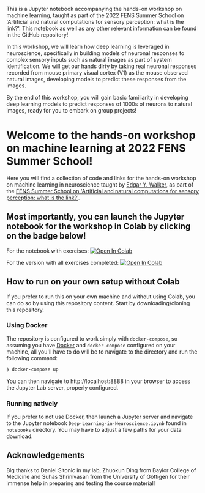 This is a Jupyter notebook accompanying the hands-on workshop on machine learning, taught as part of the 2022 FENS Summer School on 'Artificial and natural computations for sensory perception: what is the link?'. This notebook as well as any other relevant information can be found in the GitHub repository!

In this workshop, we will learn how deep learning is leveraged in neuroscience, specifically in building models of neuronal responses to complex sensory inputs such as natural images as part of system identification. We will get our hands dirty by taking real neuronal responses recorded from mouse primary visual cortex (V1) as the mouse observed natural images, developing models to predict these responses from the images.

By the end of this workshop, you will gain basic familiarity in developing deep learning models to predict responses of 1000s of neurons to natural images, ready for you to embark on group projects!

# Welcome to the hands-on workshop on machine learning at 2022 FENS Summer School!
Here you will find a collection of code and links for the hands-on workshop on machine learning in neuroscience taught by [Edgar Y. Walker](https://eywalkerlab.com), as part of the  [FENS Summer School on 'Artificial and natural computations for sensory perception: what is the link?'](https://www.fens.org/news-activities/fens-and-societies-calendar/training-event/fens-summer-school-on-artificial-and-natural-computations-for-sensory-perception-what-is-the-link).


## Most importantly, you can launch the Jupyter notebook for the workshop in Colab by clicking on the badge below!
For the notebook with exercises:
[![Open In Colab](https://colab.research.google.com/assets/colab-badge.svg)](https://colab.research.google.com/github/walkerlab/FENS-2022/blob/main/notebooks/Deep-Learning-in-Neuroscience.ipynb)

For the version with all exercises completed:
[![Open In Colab](https://colab.research.google.com/assets/colab-badge.svg)](https://colab.research.google.com/github/walkerlab/FENS-2022/blob/main/notebooks/Filled_Deep-Learning-in-Neuroscience.ipynb)


## How to run on your own setup without Colab
If you prefer to run this on your own machine and without using Colab, you can do so by using this repository content.
Start by downloading/cloning this repository. 

### Using Docker
The repository is configured to work simply with `docker-compose`, so assuming you have [Docker](https://www.docker.com/) and `docker-compose` configured on your machine, all you'll have to do will be to navigate to the directory and run the following command:

```bash
$ docker-compose up
```

You can then navigate to http://localhost:8888 in your browser to access the Jupyter Lab server, properly configured.

### Running natively
If you prefer to not use Docker, then launch a Jupyter server and navigate to the Jupyter notebook `Deep-Learning-in-Neuroscience.ipynb` found in `notebooks` directory. You may have to adjust a few paths for your data download.

## Acknowledgements
Big thanks to Daniel Sitonic in my lab, Zhuokun Ding from Baylor College of Medicine and Suhas Shrinivasan from the University of Göttigen for their immense help in preparing and testing the course material!

